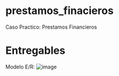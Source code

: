 # prestamos_finacieros
Caso Practico: Prestamos Financieros
# Entregables

Modelo E/R:
![image](https://github.com/user-attachments/assets/56b59f53-4ea6-4547-8132-15c6ef941d19)


